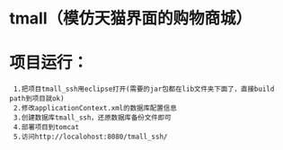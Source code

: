 # tmall（模仿天猫界面的购物商城）
# 项目运行：
     1.把项目tmall_ssh用eclipse打开(需要的jar包都在lib文件夹下面了，直接build path到项目就ok)
     2.修改applicationContext.xml的数据库配置信息
     3.创建数据库tmall_ssh，还原数据库备份文件即可
     4.部署项目到tomcat
     5.访问http://localohost:8080/tmall_ssh/
